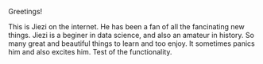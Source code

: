 
Greetings!

This is Jiezi on the internet. He has been a fan of all the fancinating new things.
Jiezi is a beginer in data science, and also an amateur in history.
So many great and beautiful things to learn and too enjoy. 
It sometimes panics him and also excites him.
Test of the functionality.

